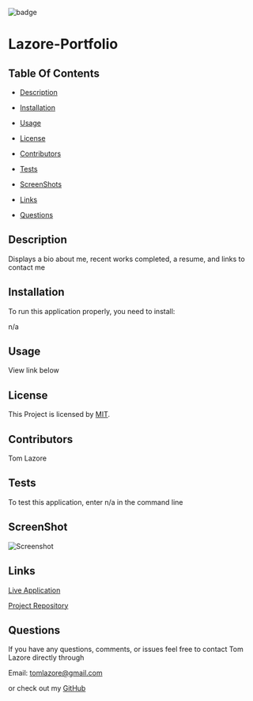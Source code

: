

  ![badge](https://img.shields.io/badge/license-MIT-brightgreen)
  
  # Lazore-Portfolio
  

  ## Table Of Contents

  * [Description](#description)

  * [Installation](#installation)

  * [Usage](#usage)

  * [License](#license)

  * [Contributors](#contributors)

  * [Tests](#tests)

  * [ScreenShots](#screenshots)

  * [Links](#links)

  * [Questions](#questions)

  ## Description

  Displays a bio about me, recent works completed, a resume, and links to contact me
  
  ## Installation

  To run this application properly, you need to install:
  
  n/a
  

  ## Usage
  
  View link below
  
  
  ## License
  
  This Project is licensed by [MIT](https://choosealicense.com/licenses/mit/).
  
  ## Contributors

  Tom Lazore
  
  ## Tests
  
  To test this application, enter n/a in the command line

  ## ScreenShot

  ![Screenshot]()

  ## Links

  [Live Application](https://tlaze.github.io/Lazore-Portfolio/)

  [Project Repository](https://github.com/tlaze/Lazore-Portfolio)
  
  
  ## Questions

  If you have any questions, comments, or issues feel free to contact Tom Lazore directly through
  
  Email: tomlazore@gmail.com

  or check out my [GitHub](https://github.com/tlaze)

  
